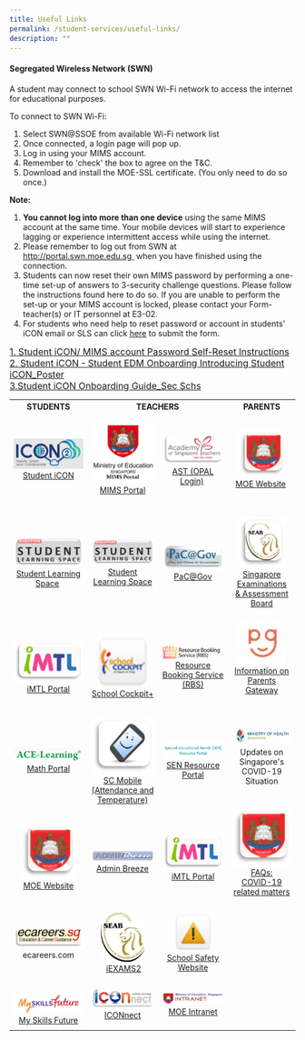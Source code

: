 ```yaml
---
title: Useful Links
permalink: /student-services/useful-links/
description: ""
---
```

<h4><strong>Segregated Wireless Network (SWN)</strong></h4>
<p>A student may connect to school SWN Wi-Fi network to access the internet for educational purposes.</p>
<p>To connect to SWN Wi-Fi:</p>
<ol>
<li>Select SWN@SSOE from available Wi-Fi network list</li>
<li>Once connected, a login page will pop up.</li>
<li>Log in using your MIMS account.</li>
<li>Remember to 'check' the box to agree on the T&amp;C.</li>
<li>Download and install the MOE-SSL certificate. (You only need to do so once.)</li>
</ol>
<p><strong>Note:</strong></p>
<ol>
<li><strong>You cannot&nbsp;log into&nbsp;more than one device</strong>&nbsp;using the same MIMS account at the same time. Your mobile devices will start to experience lagging or experience intermittent access while using the internet.</li>
<li>Please remember to log out from SWN at <a href="http://portal.swn.moe.edu.sg/"><u>http://portal.swn.moe.edu.sg&nbsp;</u></a>&nbsp;when you have finished using the connection.</li>
<li>Students can now reset their own MIMS password by performing a one-time set-up of answers to 3-security challenge questions. Please follow the instructions found here to do so. If you are unable to perform the set-up or your MIMS account is locked, please contact your Form-teacher(s) or IT personnel at E3-02.</li>
<li>For students who need help to reset password or account in students' iCON email or SLS can click&nbsp;<a href="https://www.form.gov.sg/610c7f6b22cd6800125e3a6a" target=""><u>here</u></a>&nbsp;to submit the form.</li>
</ol>
<a href="/files/posters_mims_sspr_guide.pdf"><font size="3">1. Student iCON/ MIMS account Password Self-Reset Instructions</font></a><br>
<a href="/files/student edm onboarding  introducing student icon.pdf"><font size="3">2. Student iCON - Student EDM Onboarding Introducing Student iCON_Poster</font></a><br><a href="/files/Student iCON Onboarding Guide_Sec Schs.pdf"><font size="3">3.Student iCON Onboarding Guide_Sec Schs</font></a>

<table style="margin-left: auto; margin-right: auto;">
<tbody>
<tr>
<th style="text-align: center;"><strong>STUDENTS</strong></th>
<th style="text-align: center;" colspan="2"><strong>TEACHERS</strong></th>
<th style="text-align: center;"><strong>PARENTS</strong></th>
</tr>
<tr style="text-align: center;">
<td><img style="width: 100%;" src="/images/studenticon.png"><a href="https://workspace.google.com/dashboard">Student iCON</a></td>
<td><br><img style="width: 100%;" src="/images/mimsportal.png"><a href="https://mims.moe.gov.sg/" target="_blank" rel="noopener">MIMS Portal</a><br><br></td>
<td><img style="width: 100%;" src="/images/AST.png"><a href="https://www.opal2.moe.edu.sg/app/index.html" target="_blank" rel="noopener">AST (OPAL Login)</a>&nbsp;</td>
<td><img style="width: 80%;" src="/images/MOE.png"><a href="https://www.moe.gov.sg/" target="_blank" rel="noopener">MOE Website</a>&nbsp;</td>
</tr>
<tr style="text-align: center;">
<td><img style="width: 100%;" src="/images/SLS.png"><a href="https://vle.learning.moe.edu.sg/login" target="_blank" rel="noopener">Student Learning Space</a>&nbsp;</td>
<td><img style="width: 100%;" src="/images/SLS.png"><a href="https://vle.learning.moe.edu.sg/login" target="_blank" rel="noopener">Student Learning Space</a></td>
<td><img style="width: 100%;" src="/images/PACGOV.png"><a href="https://pacgov.agd.gov.sg/ipac/portal/jsp/login/index1.jsp" target="_blank" rel="noopener">PaC@Gov</a></td>
<td><br><img style="width: 80%;" src="/images/SEAB.png"><a href="https://www.seab.gov.sg/" target="_blank" rel="noopener">Singapore Examinations<br>&amp; Assessment Board</a><br><br></td>
</tr>
<tr style="text-align: center;">
<td><img style="width: 100%;" src="/images/IMTL.png"><a href="https://imtl.moe.edu.sg/cos/o.x?c=/ca7_imtl/user&amp;func=login" target="_blank" rel="noopener">iMTL Portal</a></td>
<td><img style="width: 80%;" src="/images/cockpit.png"><a href="https://schoolcockpit.moe.gov.sg/" target="_blank" rel="noopener">School Cockpit+</a></td>
<td><img style="width: 100%;" src="/images/rbs.png"><a href="https://rbs.avero-tech.com/" target="_blank" rel="noopener">Resource Booking Service (RBS)</a></td>
<td><img style="width: 80%;" src="/images/pg.jpg"><br><a href="https://pg.moe.edu.sg/faq" target="_blank" rel="noopener">Information on<br>Parents Gateway</a><br><br><br></td>
</tr>
<tr style="text-align: center;">
<td><img style="width: 100%;" src="/images/ace.png"><a href="https://www.ace-learning.com/login" target="_blank" rel="noopener">Math Portal</a></td>
<td><img style="width: 100%;" src="/images/scmobile.png"><a href="https://scmobile.moe.edu.sg/login" target="_blank" rel="noopener">SC Mobile<br>(Attendance and Temperature)</a></td>
<td><img style="width: 100%;" src="/images/sen.png"><a href="https://intranet.moe.gov.sg/send/Pages/SEN_Resource_Portal.aspx" target="_blank" rel="noopener">SEN Resource Portal</a></td>
<td><img style="width: 100%;" src="/images/moh.jpg">Updates on Singapore's<br>COVID-19 Situation<br><br></td>
</tr>
<tr style="text-align: center;">
<td><img style="width: 80%;" src="/images/MOE.png"><a href="https://www.moe.gov.sg/" target="_blank" rel="noopener">MOE Website</a></td>
<td><br><img style="width: 100%;" src="/images/admin.png"><a href="https://peicaisec.adminbreeze.com/" target="_blank" rel="noopener">Admin Breeze</a></td>
<td><img style="width: 100%;" src="/images/IMTL.png"><a href="https://imtl.moe.edu.sg/cos/o.x?c=/ca7_imtl/user&amp;func=login" target="_blank" rel="noopener">iMTL Portal</a></td>
<td><img style="width: 100%;" src="/images/faq.png"><br><a href="https://www.moe.gov.sg/faqs-covid-19-infection" target="_blank" rel="noopener">FAQs:<br>COVID-19 related matters</a><br><br></td>
</tr>
<tr style="text-align: center;">
<td><img style="width: 100%;" src="/images/ECAREERS.png">ecareers.com</td>
<td><img style="width: 70%;" src="/images/ixeams.jpg">&nbsp;<a href="https://iexams.seab.gov.sg/login" target="_blank" rel="noopener">iEXAMS2</a></td>
<td><img style="width: 60%;" src="/images/ssw.png"><a href="https://intranet.moe.gov.sg/schoolsafety/Pages/SSHB.aspx" target="_blank" rel="noopener">School Safety Website</a></td>
<td><br><br><br><br><br><br><br></td>
</tr>
<tr style="text-align: center;">
<td>&nbsp;<img style="width: 100%;" src="/images/msf.png"><a href="https://www.myskillsfuture.sg/content/student/en/secondary.html" target="_blank" rel="noopener">My Skills Future</a></td>
<td><img style="width: 100%;" src="/images/ICON.png"><a href="https://workspace.google.com/dashboard" target="_blank" rel="noopener">ICONnect</a></td>
<td><img style="width: 100%;" src="/images/intra.jpg"><a href="https://intranet.moe.gov.sg/" target="_blank" rel="noopener">MOE Intranet</a></td>
<td><br><br><br><br><br></td>
</tr>
</tbody>
</table>